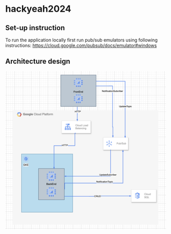 # hackyeah2024

## Set-up instruction
To run the application locally first run pub/sub emulators using following instructions: https://cloud.google.com/pubsub/docs/emulator#windows

## Architecture design

![architecture-design.png](architecture-design.png)